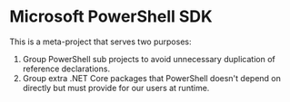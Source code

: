 Microsoft PowerShell SDK
========================

This is a meta-project that serves two purposes:

1. Group PowerShell sub projects to avoid unnecessary duplication of reference declarations.
2. Group extra .NET Core packages that PowerShell doesn't depend on directly but must provide for our users at runtime.

